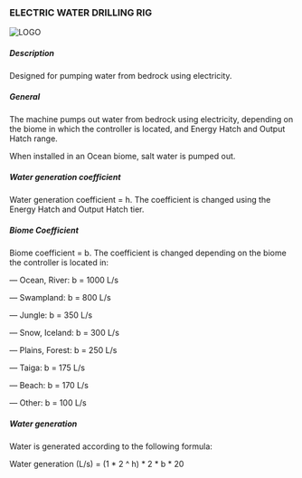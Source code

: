 ### ELECTRIC WATER DRILLING RIG

![LOGO](https://gtimpact.space/media/gregtech/ElWater.png)

##### Description

Designed for pumping water from bedrock using electricity.

##### General

The machine pumps out water from bedrock using electricity, depending on the biome in which the controller is located, and Energy Hatch and Output Hatch range.

When installed in an Ocean biome, salt water is pumped out.

##### Water generation coefficient

Water generation coefficient = h. The coefficient is changed using the Energy Hatch and Output Hatch tier.

##### Biome Coefficient

Biome coefficient = b. The coefficient is changed depending on the biome the controller is located in:

— Ocean, River: b = 1000 L/s

— Swampland: b = 800 L/s

— Jungle: b = 350 L/s

— Snow, Iceland: b = 300 L/s

— Plains, Forest: b = 250 L/s

— Taiga: b = 175 L/s

— Beach: b = 170 L/s

— Other: b = 100 L/s

##### Water generation

Water is generated according to the following formula:

Water generation (L/s) = (1 * 2 ^ h) * 2 * b * 20

